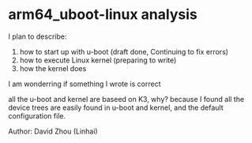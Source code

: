 # arm64_uboot-linux analysis

I plan to describe:
1. how to start up with u-boot (draft done, Continuing to fix errors)
2. how to execute Linux kernel (preparing to write)
3. how the kernel does


I am wonderring if something I wrote is correct

all the u-boot and kernel are baseed on K3, why? because I found all the device trees are easily found in u-boot and kernel, and the default configuration file. 

Author: David Zhou (Linhai)
